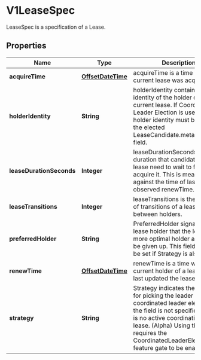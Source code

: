 

# V1LeaseSpec

LeaseSpec is a specification of a Lease.
## Properties

Name | Type | Description | Notes
------------ | ------------- | ------------- | -------------
**acquireTime** | [**OffsetDateTime**](OffsetDateTime.md) | acquireTime is a time when the current lease was acquired. |  [optional]
**holderIdentity** | **String** | holderIdentity contains the identity of the holder of a current lease. If Coordinated Leader Election is used, the holder identity must be equal to the elected LeaseCandidate.metadata.name field. |  [optional]
**leaseDurationSeconds** | **Integer** | leaseDurationSeconds is a duration that candidates for a lease need to wait to force acquire it. This is measured against the time of last observed renewTime. |  [optional]
**leaseTransitions** | **Integer** | leaseTransitions is the number of transitions of a lease between holders. |  [optional]
**preferredHolder** | **String** | PreferredHolder signals to a lease holder that the lease has a more optimal holder and should be given up. This field can only be set if Strategy is also set. |  [optional]
**renewTime** | [**OffsetDateTime**](OffsetDateTime.md) | renewTime is a time when the current holder of a lease has last updated the lease. |  [optional]
**strategy** | **String** | Strategy indicates the strategy for picking the leader for coordinated leader election. If the field is not specified, there is no active coordination for this lease. (Alpha) Using this field requires the CoordinatedLeaderElection feature gate to be enabled. |  [optional]



